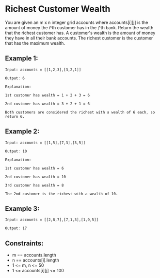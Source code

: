 # Richest Customer Wealth
You are given an m x n integer grid accounts where accounts[i][j] is the amount of money the i^th customer has in the j^th bank. Return the wealth that the richest customer has.
A customer's wealth is the amount of money they have in all their bank accounts. The richest customer is the customer that has the maximum wealth.



## Example 1:

`Input: accounts = [[1,2,3],[3,2,1]]`

`Output: 6`

`Explanation:`

`1st customer has wealth = 1 + 2 + 3 = 6`

`2nd customer has wealth = 3 + 2 + 1 = 6`

`Both customers are considered the richest with a wealth of 6 each, so return 6.`



## Example 2:

`Input: accounts = [[1,5],[7,3],[3,5]]`

`Output: 10`

`Explanation:`

`1st customer has wealth = 6`

`2nd customer has wealth = 10`

`3rd customer has wealth = 8`

`The 2nd customer is the richest with a wealth of 10.`



## Example 3:

`Input: accounts = [[2,8,7],[7,1,3],[1,9,5]]`

`Output: 17`



## Constraints:
- m == accounts.length
- n == accounts[i].length
- 1 <= m, n <= 50
- 1 <= accounts[i][j] <= 100
